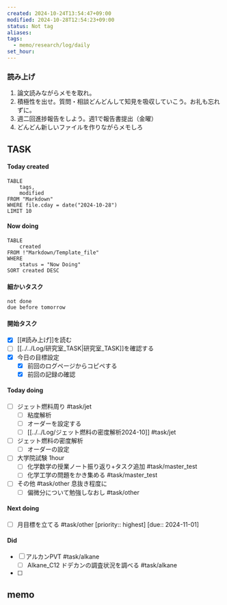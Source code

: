 ```yaml
---
created: 2024-10-24T13:54:47+09:00
modified: 2024-10-28T12:54:23+09:00
status: Not tag
aliases: 
tags:
  - memo/research/log/daily
set_hour: 
---
```



### 読み上げ
1. 論文読みながらメモを取れ。
2. 積極性を出せ。質問・相談どんどんして知見を吸収していこう。お礼も忘れずに。
3. 週二回進捗報告をしよう。週1で報告書提出（金曜）
4. どんどん新しいファイルを作りながらメモしろ
## TASK
#### Today created
```dataview
TABLE
	tags, 
	modified
FROM "Markdown"
WHERE file.cday = date("2024-10-28")
LIMIT 10
```
#### Now doing
```dataview
TABLE
	created
FROM !"Markdown/Template_file"
WHERE
	status = "Now Doing"
SORT created DESC
```
#### 細かいタスク

```tasks
not done 
due before tomorrow
```
#### 開始タスク
- [x] [[#読み上げ]]を読む
- [ ] [[../../Log/研究室_TASK|研究室_TASK]]を確認する
- [x] 今日の目標設定
	- [x] 前回のログページからコピペする
	- [x] 前回の記録の確認
#### Today doing
- [ ] ジェット燃料周り #task/jet
	- [ ] 粘度解析
	- [ ] オーダーを設定する
	- [ ] [[../../Log/ジェット燃料の密度解析2024-10]] #task/jet 
- [ ] ジェット燃料の密度解析
	- [ ] オーダーの設定
- [ ] 大学院試験 1hour
	- [ ] 化学数学の授業ノート振り返り+タスク追加 #task/master_test
	- [ ] 化学工学の問題をかき集める #task/master_test 
- [ ] その他 #task/other  息抜き程度に
	- [ ] 偏微分について勉強しなおし #task/other 
#### Next doing
- [ ] 月目標を立てる #task/other  [priority:: highest]  [due:: 2024-11-01]
#### Did
- [ ] アルカンPVT #task/alkane
	- [ ] Alkane_C12 ドデカンの調査状況を調べる #task/alkane
- [ ] 
## memo
### 
